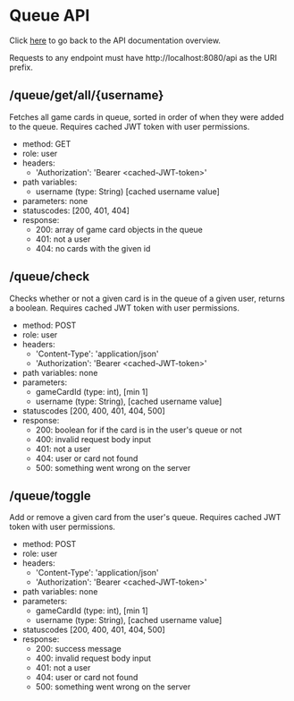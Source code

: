 # Queue API

Click [here](../README.md) to go back to the API documentation overview.

Requests to any endpoint must have http://localhost:8080/api as the URI prefix. 

## /queue/get/all/{username}

Fetches all game cards in queue, sorted in order of when they were added to the queue. Requires cached JWT token with user permissions.

- method: GET
- role: user
- headers: 
  - 'Authorization': 'Bearer \<cached-JWT-token>'
- path variables: 
  - username (type: String) [cached username value]
- parameters: none
- statuscodes: [200, 401, 404]
- response: 
    - 200: array of game card objects in the queue
    - 401: not a user
    - 404: no cards with the given id

## /queue/check

Checks whether or not a given card is in the queue of a given user, returns a boolean. Requires cached JWT token with user permissions.

- method: POST
- role: user
- headers: 
  - 'Content-Type': 'application/json'
  - 'Authorization': 'Bearer \<cached-JWT-token>'
- path variables: none
- parameters:
  - gameCardId (type: int), [min 1]
  - username (type: String), [cached username value]
- statuscodes [200, 400, 401, 404, 500]
- response:
  - 200: boolean for if the card is in the user's queue or not
  - 400: invalid request body input
  - 401: not a user
  - 404: user or card not found
  - 500: something went wrong on the server

## /queue/toggle

Add or remove a given card from the user's queue. Requires cached JWT token with user permissions.

- method: POST
- role: user
- headers: 
  - 'Content-Type': 'application/json'
  - 'Authorization': 'Bearer \<cached-JWT-token>'
- path variables: none
- parameters:
  - gameCardId (type: int), [min 1]
  - username (type: String), [cached username value]
- statuscodes [200, 400, 401, 404, 500]
- response:
  - 200: success message
  - 400: invalid request body input
  - 401: not a user
  - 404: user or card not found
  - 500: something went wrong on the server
